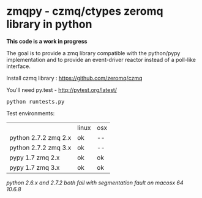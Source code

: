 zmqpy - czmq/ctypes zeromq library in python
============================================

**This code is a work in progress**

The goal is to provide a zmq library compatible with the python/pypy implementation and to provide an event-driver reactor instead of a poll-like interface.

Install czmq library : https://github.com/zeromq/czmq

You'll need py.test - http://pytest.org/latest/

<pre>
python runtests.py
</pre>

Test environments:

<table>
  <th>
    <td>linux</td>
    <td>osx</td>
  </th>
  <tr>
    <td>python 2.7.2 zmq 2.x</td>
    <td>ok</td>
    <td>--</td>
  </tr>
  <tr>
    <td>python 2.7.2 zmq 3.x</td>
    <td>ok</td>
    <td>--</td>
  </tr>
  <tr>
    <td>pypy 1.7 zmq 2.x</td>
    <td>ok</td>
    <td>ok</td>
  </tr>
  <tr>
    <td>pypy 1.7 zmq 3.x</td>
    <td>ok</td>
    <td>ok</td>
  </tr>
</table>

*python 2.6.x and 2.7.2 both fail with segmentation fault on macosx 64 10.6.8*
